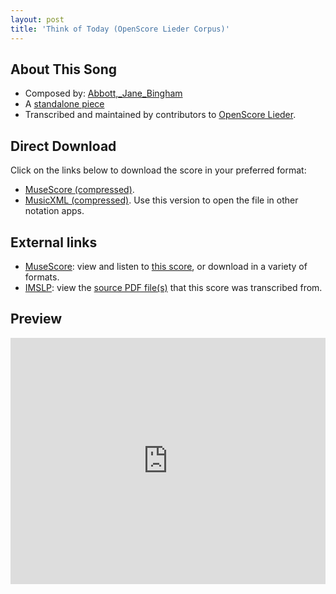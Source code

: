 ```yaml
---
layout: post
title: 'Think of Today (OpenScore Lieder Corpus)'
---
```


## About This Song

- Composed by: [Abbott,_Jane_Bingham](https://fourscoreandmore.org/openscore/lieder/Abbott,_Jane_Bingham)
- A [standalone piece](https://fourscoreandmore.org/openscore/lieder/Abbott,_Jane_Bingham/_)
- Transcribed and maintained by contributors to [OpenScore Lieder].

[OpenScore Lieder]: https://musescore.com/openscore-lieder-corpus

## Direct Download

Click on the links below to download the score in your preferred format:
- [MuseScore (compressed)](https://github.com/openscore/lieder/blob/main/scores/Abbott,_Jane_Bingham/_/Think_of_Today/lc6583512.mscz?raw=true).
- [MusicXML (compressed)](https://github.com/openscore/lieder/blob/main/scores/Abbott,_Jane_Bingham/_/Think_of_Today/lc6583512.mxl?raw=true). Use this version to open the file in other notation apps.

## External links

- [MuseScore]: view and listen to [this score][MuseScore], or download in a variety of formats.
- [IMSLP]: view the [source PDF file(s)][IMSLP] that this score was transcribed from.

[MuseScore]: https://musescore.com/score/6583512
[IMSLP]: https://imslp.org/wiki/Special:ReverseLookup/530500

## Preview

<iframe width="100%" height="394" src="https://musescore.com/openscore-lieder-corpus/scores/6583512/embed" frameborder="0" allowfullscreen allow="autoplay; fullscreen"></iframe>
